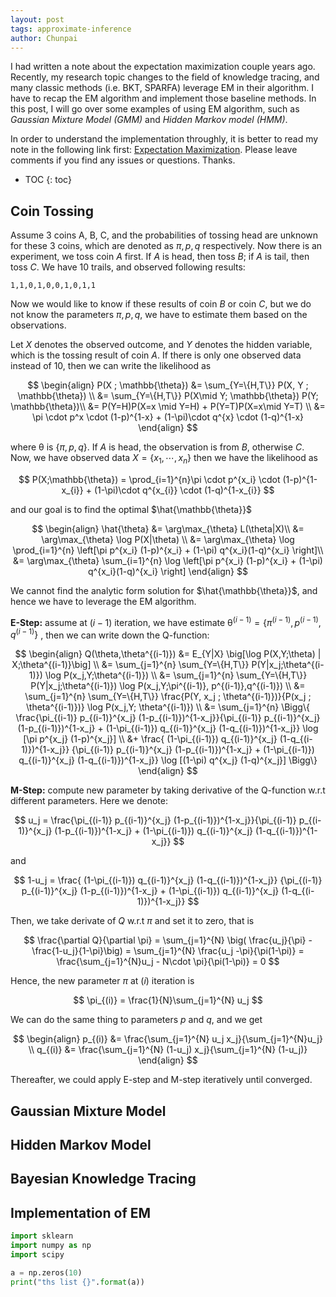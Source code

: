 ```yaml
---
layout: post
tags: approximate-inference
author: Chunpai
---
```


I had written a note about the expectation maximization couple years ago. Recently, my research topic changes to the field of knowledge tracing, and many classic methods (i.e. BKT, SPARFA) leverage EM in their algorithm. I have to recap the EM algorithm and implement those baseline methods. In this post, I will go over some examples of using EM algorithm, such as *Gaussian Mixture Model (GMM)* and *Hidden Markov model (HMM)*. 

In order to understand the implementation throughly, it is better to read my note in the following link first: [Expectation Maximization](/assets/note/Expectation_Maximization_Explanation.pdf). Please leave comments if you find any issues or questions. Thanks.

* TOC
{: toc}
## Coin Tossing

Assume 3 coins A, B, C, and the probabilities of tossing head are unknown for these 3 coins, which are denoted as $\pi, p, q$ respectively. Now there is an experiment, we toss coin $A$ first. If $A$ is head, then toss $B$; if $A$ is tail, then toss $C$. We have 10 trails, and observed following results:

```
1,1,0,1,0,0,1,0,1,1
```

Now we would like to know if these results of coin $B$ or coin $C$, but we do not know the parameters $\pi, p, q$, we have to estimate them based on the observations. 

Let $X$ denotes the observed outcome, and $Y$ denotes the hidden variable, which is the tossing result of coin $A$. If there is only one observed data instead of 10, then we can write the likelihood as 


$$
\begin{align}
P(X ; \mathbb{\theta}) &= \sum_{Y=\{H,T\}} P(X, Y ; \mathbb{\theta}) \\
&= \sum_{Y=\{H,T\}} P(X\mid Y; \mathbb{\theta}) P(Y; \mathbb{\theta})\\
&= P(Y=H)P(X=x \mid Y=H) + P(Y=T)P(X=x\mid Y=T) \\
&= \pi \cdot p^x \cdot (1-p)^{1-x} + (1-\pi)\cdot q^{x} \cdot (1-q)^{1-x} 
\end{align}
$$


where $\mathbb{\theta}$ is $\{\pi, p, q\}$. If $A$ is head, the observation is from $B$, otherwise $C$. Now, we have observed data $X = \{x_1, \cdots, x_n\}$ then we have the likelihood as 



 
$$
P(X;\mathbb{\theta}) = \prod_{i=1}^{n}\pi \cdot p^{x_i} \cdot (1-p)^{1-x_{i}} + (1-\pi)\cdot q^{x_{i}} \cdot (1-q)^{1-x_{i}} 
$$


and our goal is to find the optimal $\hat{\mathbb{\theta}}$ 


$$
\begin{align}
 \hat{\theta} &= \arg\max_{\theta} L(\theta|X)\\
    &= \arg\max_{\theta} \log P(X|\theta) \\
    &= \arg\max_{\theta} \log \prod_{i=1}^{n} \left[\pi p^{x_i} (1-p)^{x_i} + (1-\pi) q^{x_i}(1-q)^{x_i} \right]\\
    &= \arg\max_{\theta} \sum_{i=1}^{n} \log \left[\pi p^{x_i} (1-p)^{x_i} + (1-\pi) q^{x_i}(1-q)^{x_i} \right]
\end{align}
$$


We cannot find the analytic form solution for $\hat{\mathbb{\theta}}$, and hence we have to leverage the EM algorithm. 

**E-Step:** assume at $(i-1)$ iteration, we have estimate $\mathbb{\theta}^{(i-1)} = \{ \pi^{(i-1)}, p^{(i-1)}, q^{(i-1)} \}$ , then we can write down the Q-function: 


$$
\begin{align}
Q(\theta,\theta^{(i-1)}) &= E_{Y|X} \big[\log P(X,Y;\theta) | X;\theta^{(i-1)}\big] \\
&= \sum_{j=1}^{n} \sum_{Y=\{H,T\}} P(Y|x_j;\theta^{(i-1)}) \log P(x_j,Y;\theta^{(i-1)}) \\
&= \sum_{j=1}^{n} \sum_{Y=\{H,T\}} P(Y|x_j;\theta^{(i-1)}) \log P(x_j,Y;\pi^{(i-1)}, p^{(i-1)},q^{(i-1)}) \\
&= \sum_{j=1}^{n} \sum_{Y=\{H,T\}} \frac{P(Y, x_j ; \theta^{(i-1)})}{P(x_j ; \theta^{(i-1)})} \log P(x_j,Y; \theta^{(i-1)})  \\
&= \sum_{j=1}^{n} \Bigg\{ \frac{\pi_{(i-1)} p_{(i-1)}^{x_j} (1-p_{(i-1)})^{1-x_j}}{\pi_{(i-1)} p_{(i-1)}^{x_j} (1-p_{(i-1)})^{1-x_j} + (1-\pi_{(i-1)}) q_{(i-1)}^{x_j} (1-q_{(i-1)})^{1-x_j}}  \log [\pi p^{x_j} (1-p)^{x_j}] \\
&+ \frac{ (1-\pi_{(i-1)}) q_{(i-1)}^{x_j} (1-q_{(i-1)})^{1-x_j}} {\pi_{(i-1)} p_{(i-1)}^{x_j} (1-p_{(i-1)})^{1-x_j} + (1-\pi_{(i-1)}) q_{(i-1)}^{x_j} (1-q_{(i-1)})^{1-x_j}}  \log [(1-\pi) q^{x_j} (1-q)^{x_j}]  \Bigg\}
\end{align}
$$


**M-Step:** compute new parameter by taking derivative of the Q-function w.r.t different parameters. Here we denote:




$$
u_j = \frac{\pi_{(i-1)} p_{(i-1)}^{x_j} (1-p_{(i-1)})^{1-x_j}}{\pi_{(i-1)} p_{(i-1)}^{x_j} (1-p_{(i-1)})^{1-x_j} + (1-\pi_{(i-1)}) q_{(i-1)}^{x_j} (1-q_{(i-1)})^{1-x_j}}
$$
 

and 


$$
1-u_j = \frac{ (1-\pi_{(i-1)}) q_{(i-1)}^{x_j} (1-q_{(i-1)})^{1-x_j}} {\pi_{(i-1)} p_{(i-1)}^{x_j} (1-p_{(i-1)})^{1-x_j} + (1-\pi_{(i-1)}) q_{(i-1)}^{x_j} (1-q_{(i-1)})^{1-x_j}}
$$


Then, we take derivate of $Q$ w.r.t $\pi$ and set it to zero, that is 


$$
\frac{\partial Q}{\partial \pi} = \sum_{j=1}^{N} \big( \frac{u_j}{\pi} - \frac{1-u_j}{1-\pi}\big) = \sum_{j=1}^{N} \frac{u_j -\pi}{\pi(1-\pi)} = \frac{\sum_{j=1}^{N}u_j - N\cdot \pi}{\pi(1-\pi)} = 0  
$$


Hence, the new parameter $\pi$ at $(i)$ iteration is 


$$
\pi_{(i)} = \frac{1}{N}\sum_{j=1}^{N} u_j
$$


We can do the same thing to parameters $p$ and $q$, and we get 


$$
\begin{align}
    p_{(i)} &= \frac{\sum_{j=1}^{N} u_j x_j}{\sum_{j=1}^{N}u_j} \\
    q_{(i)} &= \frac{\sum_{j=1}^{N} (1-u_j) x_j}{\sum_{j=1}^{N} (1-u_j)}
\end{align}
$$


Thereafter, we could apply E-step and M-step iteratively until converged.



## Gaussian Mixture Model

## Hidden Markov Model

## Bayesian Knowledge Tracing

## Implementation of EM

```python
import sklearn 
import numpy as np
import scipy

a = np.zeros(10)
print("ths list {}".format(a))
```










